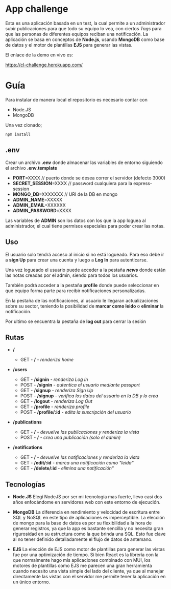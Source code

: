 
# App challenge

Esta es una aplicación basada en un test, la cual permite a un administrador subir publicaciones para que todo su equipo lo vea, con ciertos *Tags* para que las personas de diferentes equipos reciban una notificación.
La aplicación se basa en conceptos de **Node.js**, usando **MongoDB** como base de datos y el motor de plantillas **EJS** para generar las vistas.

El enlace de la demo en vivo es:

https://cl-challenge.herokuapp.com/


# Guía

Para instalar de manera local el repositorio es necesario contar con

 - Node.JS
 - MongoDB

Una vez clonado;

    npm install
   
## .env
Crear un archivo **.env** donde almacenar las variables de entorno siguiendo el archivo **.env.template**

- **PORT**=XXXX // puerto donde se desea correr el servidor (defecto 3000)
- **SECRET_SESSION**=XXXX // password cualquiera para la express-session
- **MONGO_DB**=XXXXXXX // URI de la DB en mongo
- **ADMIN_NAME**=XXXXX
- **ADMIN_EMAIL**=XXXXXX
- **ADMIN_PASSWORD**=XXXX

Las variables de **ADMIN** son los datos con los que la app loguea al administrador, el cual tiene permisos especiales para poder crear las notas.

## Uso
El usuario solo tendrá acceso al inicio si no está logueado. Para eso debe ir a **sign Up** para crear una cuenta y luego a **Log In** para autenticarse.

Una vez logueado el usuario puede acceder a la pestaña ***news*** donde están las notas creadas por el admin, siendo para todos los usuarios.

También podrá acceder a la pestaña **profile** donde puede seleccionar en que equipo forma parte para recibir notificaciones personalizadas.

En la pestaña de las notificaciones, al usuario le llegaran actualizaciones sobre su sector, teniendo la posibilidad de **marcar como leido** o **eliminar** la notificación.

Por ultimo se encuentra la pestaña de **log out** para cerrar la sesión

## Rutas

 - **/**
   - GET - **/** - *renderiza home*
   
 -  **/users**
    - GET - **/signin**  - *renderiza Log In*
    - POST - **/signin** - *autentica al usuario mediante passport*
    - GET - **/signup**  - *renderiza Sign Up*
    - POST - **/signup** - *verifica los datos del usuario en la DB y lo crea*
    - GET - **/logout**  - *renderiza Log Out*
    - GET - **/profile**  - *renderiza profile*
    - POST - **/profile/:id** - *edita la suscripción del usuario*

- **/publications**
    - GET - **/**  - *devuelve las publicaciones y renderiza la vista*
    - POST - **/**  - *crea una publicación (solo el admin)*

- **/notifications**
    - GET - **/**  - *devuelve las notificaciones y renderiza la vista*
    - GET - **/edit/:id**  - *marca una notificación como "leida"*
    - GET - **/delete/:id**  - *elimina una notificación"*



## Tecnologías

- **Node.JS**
Elegí NodeJS por ser mi tecnología mas fuerte, llevo casi dos años enfocándome en servidores web con este entorno de ejecución.

- **MongoDB**
La diferencia en rendimiento y velocidad de escritura entre SQL y NoSQL en este tipo de aplicaciones es imperceptible. La elección de mongo para la base de datos es por su flexibilidad a la hora de generar registros, ya que la app es bastante sencilla y no necesita gran rigurosidad en su estructura como la que brinda una SQL. Esto fue clave al no tener definido detalladamente el flujo de datos de antemano. 
 
 - **EJS**
  La elección de EJS como motor de plantillas para generar las vistas fue por una optimización de tiempo. Si bien React es la librería con la que normalmente hago mis aplicaciones combinado con MUI, los motores de plantillas como EJS me parecen una gran herramienta cuando necesito una vista simple del lado del cliente, ya que al manejar directamente las vistas con el servidor me permite tener la aplicación en un único entorno.
